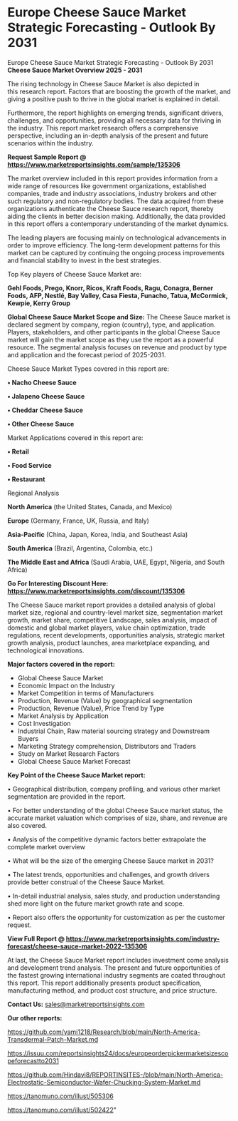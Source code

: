 # Europe Cheese Sauce Market Strategic Forecasting - Outlook By 2031
Europe Cheese Sauce Market Strategic Forecasting - Outlook By 2031
<Strong> Cheese Sauce Market Overview 2025 - 2031</strong>

The rising technology in Cheese Sauce Market is also depicted in this research report. Factors that are boosting the growth of the market, and giving a positive push to thrive in the global market is explained in detail.

Furthermore, the report highlights on emerging trends, significant drivers, challenges, and opportunities, providing all necessary data for thriving in the industry. This report market research offers a comprehensive perspective, including an in-depth analysis of the present and future scenarios within the industry.

<strong>Request Sample Report @ <a href=https://www.marketreportsinsights.com/sample/135306>https://www.marketreportsinsights.com/sample/135306</a></strong>

The market overview included in this report provides information from a wide range of resources like government organizations, established companies, trade and industry associations, industry brokers and other such regulatory and non-regulatory bodies. The data acquired from these organizations authenticate the Cheese Sauce research report, thereby aiding the clients in better decision making. Additionally, the data provided in this report offers a contemporary understanding of the market dynamics.

The leading players are focusing mainly on technological advancements in order to improve efficiency. The long-term development patterns for this market can be captured by continuing the ongoing process improvements and financial stability to invest in the best strategies.

Top Key players of Cheese Sauce Market are:

<strong>Gehl Foods, Prego, Knorr, Ricos, Kraft Foods, Ragu, Conagra, Berner Foods, AFP, Nestlé, Bay Valley, Casa Fiesta, Funacho, Tatua, McCormick, Kewpie, Kerry Group</strong>

<strong><b>Global Cheese Sauce Market Scope and Size:</b></strong>
The Cheese Sauce market is declared segment by company, region (country), type, and application. Players, stakeholders, and other participants in the global Cheese Sauce market will gain the market scope as they use the report as a powerful resource. The segmental analysis focuses on revenue and product by type and application and the forecast period of 2025-2031.

Cheese Sauce Market Types covered in this report are:

<strong>• Nacho Cheese Sauce

• Jalapeno Cheese Sauce

• Cheddar Cheese Sauce

• Other Cheese Sauce</strong>

Market Applications covered in this report are:

<strong>• Retail

• Food Service

• Restaurant</strong> 

Regional Analysis

<strong>North America</strong> (the United States, Canada, and Mexico)

<strong>Europe</strong> (Germany, France, UK, Russia, and Italy)

<strong>Asia-Pacific</strong> (China, Japan, Korea, India, and Southeast Asia)

<strong>South America</strong> (Brazil, Argentina, Colombia, etc.)

<strong>The Middle East and Africa</strong> (Saudi Arabia, UAE, Egypt, Nigeria, and South Africa)

<strong>Go For Interesting Discount Here: <a href=https://www.marketreportsinsights.com/discount/135306>https://www.marketreportsinsights.com/discount/135306</a></strong>

The Cheese Sauce market report provides a detailed analysis of global market size, regional and country-level market size, segmentation market growth, market share, competitive Landscape, sales analysis, impact of domestic and global market players, value chain optimization, trade regulations, recent developments, opportunities analysis, strategic market growth analysis, product launches, area marketplace expanding, and technological innovations.

<strong><b>Major factors covered in the report:</b></strong>
<ul>
  <li>Global Cheese Sauce Market </li>
  <li>Economic Impact on the Industry</li>
  <li>Market Competition in terms of Manufacturers</li>
  <li>Production, Revenue (Value) by geographical segmentation</li>
  <li>Production, Revenue (Value), Price Trend by Type</li>
  <li>Market Analysis by Application</li>
  <li>Cost Investigation</li>
  <li>Industrial Chain, Raw material sourcing strategy and Downstream Buyers</li>
  <li>Marketing Strategy comprehension, Distributors and Traders</li>
  <li>Study on Market Research Factors</li>
  <li>Global Cheese Sauce Market Forecast</li>
</ul>

<strong><b>Key Point of the Cheese Sauce Market report:</b></strong>

• Geographical distribution, company profiling, and various other market segmentation are provided in the report.

• For better understanding of the global Cheese Sauce market status, the accurate market valuation which comprises of size, share, and revenue are also covered.

• Analysis of the competitive dynamic factors better extrapolate the complete market overview

• What will be the size of the emerging Cheese Sauce market in 2031?

• The latest trends, opportunities and challenges, and growth drivers provide better construal of the Cheese Sauce Market.

• In-detail industrial analysis, sales study, and production understanding shed more light on the future market growth rate and scope.

• Report also offers the opportunity for customization as per the customer request.

<strong><b>View Full Report @ <a href=https://www.marketreportsinsights.com/industry-forecast/cheese-sauce-market-2022-135306>https://www.marketreportsinsights.com/industry-forecast/cheese-sauce-market-2022-135306</a></b></strong>


At last, the Cheese Sauce Market report includes investment come analysis and development trend analysis. The present and future opportunities of the fastest growing international industry segments are coated throughout this report. This report additionally presents product specification, manufacturing method, and product cost structure, and price structure.

<strong>Contact Us:</strong>
sales@marketreportsinsights.com

<strong>Our other reports:</strong>

<a href=https://github.com/yami1218/Research/blob/main/North-America-Transdermal-Patch-Market.md>https://github.com/yami1218/Research/blob/main/North-America-Transdermal-Patch-Market.md</a>

<a href=https://issuu.com/reportsinsights24/docs/europeorderpickermarketsizescopeforecastto2031>https://issuu.com/reportsinsights24/docs/europeorderpickermarketsizescopeforecastto2031</a>

<a href=https://github.com/Hindavi8/REPORTINSITES-/blob/main/North-America-Electrostatic-Semiconductor-Wafer-Chucking-System-Market.md>https://github.com/Hindavi8/REPORTINSITES-/blob/main/North-America-Electrostatic-Semiconductor-Wafer-Chucking-System-Market.md</a>

<a href=https://tanomuno.com/illust/505306>https://tanomuno.com/illust/505306</a>

<a href=https://tanomuno.com/illust/502422>https://tanomuno.com/illust/502422</a>"
